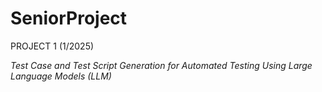 # SeniorProject
PROJECT 1 (1/2025)

*Test Case and Test Script Generation for Automated Testing Using Large Language Models (LLM)*
